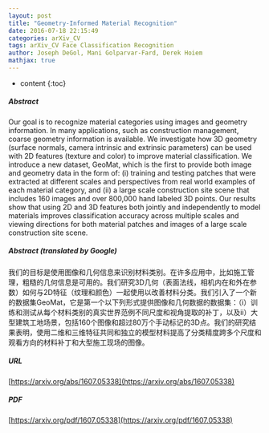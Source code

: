 ```yaml
---
layout: post
title: "Geometry-Informed Material Recognition"
date: 2016-07-18 22:15:49
categories: arXiv_CV
tags: arXiv_CV Face Classification Recognition
author: Joseph DeGol, Mani Golparvar-Fard, Derek Hoiem
mathjax: true
---
```


* content
{:toc}

##### Abstract
Our goal is to recognize material categories using images and geometry information. In many applications, such as construction management, coarse geometry information is available. We investigate how 3D geometry (surface normals, camera intrinsic and extrinsic parameters) can be used with 2D features (texture and color) to improve material classification. We introduce a new dataset, GeoMat, which is the first to provide both image and geometry data in the form of: (i) training and testing patches that were extracted at different scales and perspectives from real world examples of each material category, and (ii) a large scale construction site scene that includes 160 images and over 800,000 hand labeled 3D points. Our results show that using 2D and 3D features both jointly and independently to model materials improves classification accuracy across multiple scales and viewing directions for both material patches and images of a large scale construction site scene.

##### Abstract (translated by Google)
我们的目标是使用图像和几何信息来识别材料类别。在许多应用中，比如施工管理，粗糙的几何信息是可用的。我们研究3D几何（表面法线，相机内在和外在参数）如何与2D特征（纹理和颜色）一起使用以改善材料分类。我们引入了一个新的数据集GeoMat，它是第一个以下列形式提供图像和几何数据的数据集：（i）训练和测试从每个材料类别的真实世界范例不同尺度和视角提取的补丁，以及ii）大型建筑工地场景，包括160个图像和超过80万个手动标记的3D点。我们的研究结果表明，使用二维和三维特征共同和独立的模型材料提高了分类精度跨多个尺度和观看方向的材料补丁和大型施工现场的图像。

##### URL
[https://arxiv.org/abs/1607.05338](https://arxiv.org/abs/1607.05338)

##### PDF
[https://arxiv.org/pdf/1607.05338](https://arxiv.org/pdf/1607.05338)

